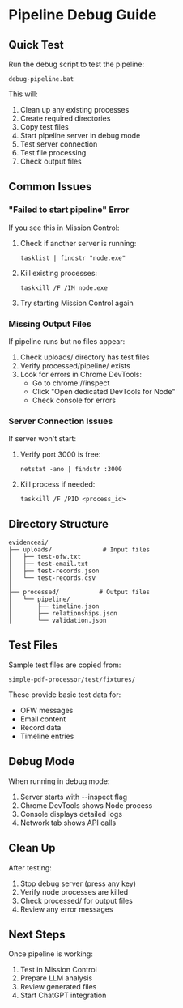# Pipeline Debug Guide

## Quick Test

Run the debug script to test the pipeline:
```
debug-pipeline.bat
```

This will:
1. Clean up any existing processes
2. Create required directories
3. Copy test files
4. Start pipeline server in debug mode
5. Test server connection
6. Test file processing
7. Check output files

## Common Issues

### "Failed to start pipeline" Error

If you see this in Mission Control:
1. Check if another server is running:
   ```
   tasklist | findstr "node.exe"
   ```
2. Kill existing processes:
   ```
   taskkill /F /IM node.exe
   ```
3. Try starting Mission Control again

### Missing Output Files

If pipeline runs but no files appear:
1. Check uploads/ directory has test files
2. Verify processed/pipeline/ exists
3. Look for errors in Chrome DevTools:
   - Go to chrome://inspect
   - Click "Open dedicated DevTools for Node"
   - Check console for errors

### Server Connection Issues

If server won't start:
1. Verify port 3000 is free:
   ```
   netstat -ano | findstr :3000
   ```
2. Kill process if needed:
   ```
   taskkill /F /PID <process_id>
   ```

## Directory Structure

```
evidenceai/
├── uploads/              # Input files
│   ├── test-ofw.txt
│   ├── test-email.txt
│   ├── test-records.json
│   └── test-records.csv
│
├── processed/           # Output files
│   └── pipeline/
│       ├── timeline.json
│       ├── relationships.json
│       └── validation.json
```

## Test Files

Sample test files are copied from:
```
simple-pdf-processor/test/fixtures/
```

These provide basic test data for:
- OFW messages
- Email content
- Record data
- Timeline entries

## Debug Mode

When running in debug mode:
1. Server starts with --inspect flag
2. Chrome DevTools shows Node process
3. Console displays detailed logs
4. Network tab shows API calls

## Clean Up

After testing:
1. Stop debug server (press any key)
2. Verify node processes are killed
3. Check processed/ for output files
4. Review any error messages

## Next Steps

Once pipeline is working:
1. Test in Mission Control
2. Prepare LLM analysis
3. Review generated files
4. Start ChatGPT integration

